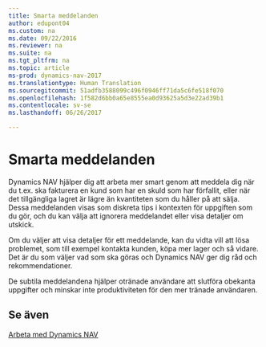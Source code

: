 ```yaml
---
title: Smarta meddelanden
author: edupont04
ms.custom: na
ms.date: 09/22/2016
ms.reviewer: na
ms.suite: na
ms.tgt_pltfrm: na
ms.topic: article
ms-prod: dynamics-nav-2017
ms.translationtype: Human Translation
ms.sourcegitcommit: 51adfb3588099c496f0946ff71da5c6fe518f070
ms.openlocfilehash: 1f582d6bb0a65e8555ea0d93625a5d3e22ad39b1
ms.contentlocale: sv-se
ms.lasthandoff: 06/26/2017

---
```


# <a name="smart-notifications"></a>Smarta meddelanden
Dynamics NAV hjälper dig att arbeta mer smart genom att meddela dig när du t.ex. ska fakturera en kund som har en skuld som har förfallit, eller när det tillgängliga lagret är lägre än kvantiteten som du håller på att sälja. Dessa meddelanden visas som diskreta tips i kontexten för uppgiften som du gör, och du kan välja att ignorera meddelandet eller visa detaljer om utskick.  

Om du väljer att visa detaljer för ett meddelande, kan du vidta vill att lösa problemet, som till exempel kontakta kunden, köpa mer lager och så vidare. Det är du som väljer vad som ska göras och Dynamics NAV ger dig råd och rekommendationer.  

De subtila meddelandena hjälper otränade användare att slutföra obekanta uppgifter och minskar inte produktiviteten för den mer tränade användaren.

## <a name="see-also"></a>Se även
[Arbeta med Dynamics NAV](ui-work-product.md)

